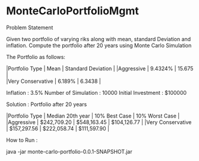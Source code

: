 # MonteCarloPortfolioMgmt

Problem Statement

 Given two portfolio of varying riks along with mean, standard Deviation and inflation. Compute the portfolio after 20 years using Monte Carlo Simulation
 
 The Portfolio as follows: 
 
|Portfolio Type    | Mean      | Standard Deviation |
|Aggressive        | 9.4324%   |   15.675           |   
|Very Conservative | 6.189%    |   6.3438           |  


Inflation : 3.5%
Number of Simulation : 10000
Initial Investment : $100000


Solution : Portfolio after 20 years

|Portfolio Type    | Median 20th year      | 10% Best Case | 10% Worst Case |
|Aggressive        | $242,709.20           |  $548,163.45  |  $104,126.77   |
|Very Conservative | $157,297.56           |  $222,058.74  |  $111,597.90   |


How to Run : 

java -jar monte-carlo-portfolio-0.0.1-SNAPSHOT.jar  <NumOfSimulation> <NumOfYears> <Mean> <StdDeviation> <initialInvestment> <Inflation>




